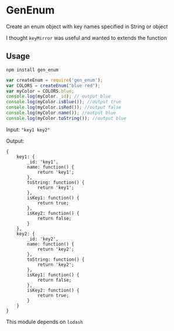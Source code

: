 GenEnum
========

Create an enum object with key names specified in String or object

I thought `keyMirror` was useful and wanted to extends the function

Usage
-----

`npm install gen_enum`

```javascript
var createEnum = require('gen_enum');
var COLORS = createEnum("blue red");
var myColor = COLORS.blue;
console.log(myColor._id); // output blue
console.log(myColor.isBlue()); //output true
console.log(myColor.isRed()); //output false
console.log(myColor.name()); //output blue
console.log(myColor.toString()); //output blue
```

Input:  `"key1 key2"`

Output: 

```
{
    key1: {
        _id: 'key1',
        name: function() {
            return 'key1';
        },
        toString: function() {
            return 'key1';
        },
        isKey1: function() {
            return true;
        },
        isKey2: function() {
            return false;
        }
    },
    key2: {
        _id: 'key2',
        name: function() {
            return 'key2';
        },
        toString: function() {
            return 'key2';
        },
        isKey1: function() {
            return false;
        },
        isKey2: function() {
            return true;
        }
    }
}
```

This module depends on `lodash`
